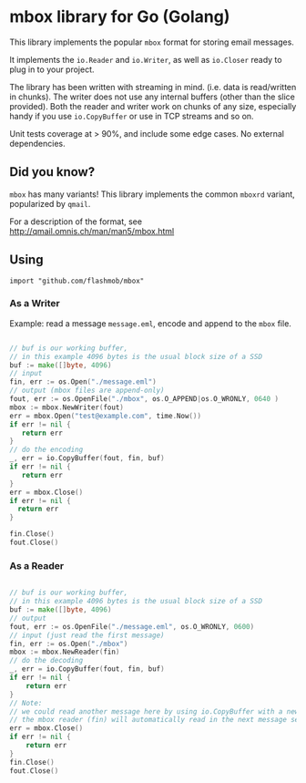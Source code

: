 
# mbox library for Go (Golang)


This library implements the popular `mbox` format for storing email messages.

It implements the `io.Reader` and `io.Writer`, as well as `io.Closer` ready to plug in to your project.

The library has been written with streaming in mind. (i.e. data is read/written in chunks).
The writer does not use any internal buffers (other than the slice provided). 
Both the reader and writer work on chunks of any size, especially handy if you use `io.CopyBuffer` or use in TCP streams and so on.

Unit tests coverage at > 90%, and include some edge cases. No external dependencies.

## Did you know?


`mbox` has many variants! This library implements the common `mboxrd` variant, popularized by `qmail`.

For a description of the format, see http://qmail.omnis.ch/man/man5/mbox.html

## Using

`import "github.com/flashmob/mbox"`

### As a Writer

Example: read a message `message.eml`, encode and append to the `mbox` file.


```go

// buf is our working buffer, 
// in this example 4096 bytes is the usual block size of a SSD
buf := make([]byte, 4096)
// input
fin, err := os.Open("./message.eml")
// output (mbox files are append-only)
fout, err := os.OpenFile("./mbox", os.O_APPEND|os.O_WRONLY, 0640 )
mbox := mbox.NewWriter(fout)
err = mbox.Open("test@example.com", time.Now())
if err != nil {
   return err
}
// do the encoding
_, err = io.CopyBuffer(fout, fin, buf)
if err != nil {
   return err
}
err = mbox.Close()
if err != nil {
  return err
}

fin.Close()
fout.Close()

```


### As a Reader

```go 

// buf is our working buffer, 
// in this example 4096 bytes is the usual block size of a SSD
buf := make([]byte, 4096)
// output
fout, err := os.OpenFile("./message.eml", os.O_WRONLY, 0600)
// input (just read the first message)
fin, err := os.Open("./mbox")
mbox := mbox.NewReader(fin)
// do the decoding
_, err = io.CopyBuffer(fout, fin, buf)
if err != nil {
    return err
}
// Note: 
// we could read another message here by using io.CopyBuffer with a new destination
// the mbox reader (fin) will automatically read in the next message sequentially
err = mbox.Close()
if err != nil {
    return err
}
fin.Close()
fout.Close()

```



